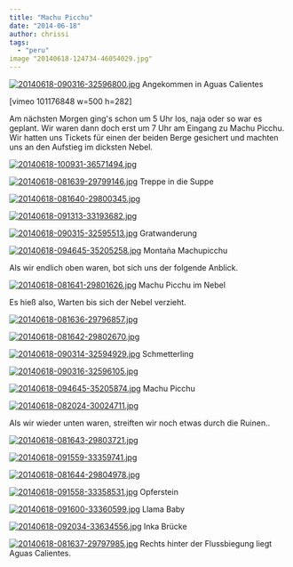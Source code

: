 ```yaml
---
title: "Machu Picchu"
date: "2014-06-18"
author: chrissi
tags: 
  - "peru"
image "20140618-124734-46054029.jpg"
---
```


[![20140618-090316-32596800.jpg](images/20140618-090316-32596800.jpg)](https://hafenstrand.wordpress.com/wp-content/uploads/2014/06/20140618-090316-32596800.jpg) Angekommen in Aguas Calientes

\[vimeo 101176848 w=500 h=282\]  

Am nächsten Morgen ging's schon um 5 Uhr los, naja oder so war es geplant. Wir waren dann doch erst um 7 Uhr am Eingang zu Machu Picchu. Wir hatten uns Tickets für einen der beiden Berge gesichert und machten uns an den Aufstieg im dicksten Nebel.

[![20140618-100931-36571494.jpg](images/20140618-100931-36571494.jpg)](https://hafenstrand.wordpress.com/wp-content/uploads/2014/06/20140618-100931-36571494.jpg)

[![20140618-081639-29799146.jpg](images/20140618-081639-29799146.jpg)](https://hafenstrand.wordpress.com/wp-content/uploads/2014/06/20140618-081639-29799146.jpg) Treppe in die Suppe

[![20140618-081640-29800345.jpg](images/20140618-081640-29800345.jpg)](https://hafenstrand.wordpress.com/wp-content/uploads/2014/06/20140618-081640-29800345.jpg)

[![20140618-091313-33193682.jpg](images/20140618-091313-33193682.jpg)](https://hafenstrand.wordpress.com/wp-content/uploads/2014/06/20140618-091313-33193682.jpg)

[![20140618-090315-32595513.jpg](images/20140618-090315-32595513.jpg)](https://hafenstrand.wordpress.com/wp-content/uploads/2014/06/20140618-090315-32595513.jpg) Gratwanderung

[![20140618-094645-35205258.jpg](images/20140618-094645-35205258.jpg)](https://hafenstrand.wordpress.com/wp-content/uploads/2014/06/20140618-094645-35205258.jpg) Montaña Machupicchu

Als wir endlich oben waren, bot sich uns der folgende Anblick.

[![20140618-081641-29801626.jpg](images/20140618-081641-29801626.jpg)](https://hafenstrand.wordpress.com/wp-content/uploads/2014/06/20140618-081641-29801626.jpg) Machu Picchu im Nebel

Es hieß also, Warten bis sich der Nebel verzieht.

[![20140618-081636-29796857.jpg](images/20140618-081636-29796857.jpg)](https://hafenstrand.wordpress.com/wp-content/uploads/2014/06/20140618-081636-29796857.jpg)

[![20140618-081642-29802670.jpg](images/20140618-081642-29802670.jpg)](https://hafenstrand.wordpress.com/wp-content/uploads/2014/06/20140618-081642-29802670.jpg)

[![20140618-090314-32594929.jpg](images/20140618-090314-32594929.jpg)](https://hafenstrand.wordpress.com/wp-content/uploads/2014/06/20140618-090314-32594929.jpg) Schmetterling

[![20140618-090316-32596105.jpg](images/20140618-090316-32596105.jpg)](https://hafenstrand.wordpress.com/wp-content/uploads/2014/06/20140618-090316-32596105.jpg)

[![20140618-094645-35205874.jpg](images/20140618-094645-35205874.jpg)](https://hafenstrand.wordpress.com/wp-content/uploads/2014/06/20140618-094645-35205874.jpg) Machu Picchu

[![20140618-082024-30024711.jpg](images/20140618-082024-30024711.jpg)](https://hafenstrand.wordpress.com/wp-content/uploads/2014/06/20140618-082024-30024711.jpg)

Als wir wieder unten waren, streiften wir noch etwas durch die Ruinen..

[![20140618-081643-29803721.jpg](images/20140618-081643-29803721.jpg)](https://hafenstrand.wordpress.com/wp-content/uploads/2014/06/20140618-081643-29803721.jpg)

[![20140618-091559-33359741.jpg](images/20140618-091559-33359741.jpg)](https://hafenstrand.wordpress.com/wp-content/uploads/2014/06/20140618-091559-33359741.jpg)

[![20140618-081644-29804978.jpg](images/20140618-081644-29804978.jpg)](https://hafenstrand.wordpress.com/wp-content/uploads/2014/06/20140618-081644-29804978.jpg)

[![20140618-091558-33358531.jpg](images/20140618-091558-33358531.jpg)](https://hafenstrand.wordpress.com/wp-content/uploads/2014/06/20140618-091558-33358531.jpg) Opferstein

[![20140618-091600-33360599.jpg](images/20140618-091600-33360599.jpg)](https://hafenstrand.wordpress.com/wp-content/uploads/2014/06/20140618-091600-33360599.jpg) Llama Baby

[![20140618-092034-33634556.jpg](images/20140618-092034-33634556.jpg)](https://hafenstrand.wordpress.com/wp-content/uploads/2014/06/20140618-092034-33634556.jpg) Inka Brücke

[![20140618-081637-29797985.jpg](images/20140618-081637-29797985.jpg)](https://hafenstrand.wordpress.com/wp-content/uploads/2014/06/20140618-081637-29797985.jpg) Rechts hinter der Flussbiegung liegt Aguas Calientes.
